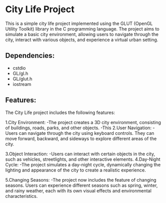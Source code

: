 # City Life Project
This is a simple city life project implemented using the GLUT (OpenGL Utility Toolkit) library in the C programming language. The project aims to simulate a basic city environment, allowing users to navigate through the city, interact with various objects, and experience a virtual urban setting.

## Dependencies:
- cstdio
- GL/gl.h
- GL/glut.h
- iostream


## Features:
The City Life project includes the following features:

1.City Environment:
-The project creates a 3D city environment, consisting of buildings, roads, parks, and other objects.
-This
2.User Navigation:
-Users can navigate through the city using keyboard controls. They can move forward, backward, and sideways to explore different areas of the city.

3.Object Interaction:
-Users can interact with certain objects in the city, such as vehicles, streetlights, and other interactive elements.
4.Day-Night Cycle:
-The project simulates a day-night cycle, dynamically changing the lighting and appearance of the city to create a realistic experience.

5.Changing Seasons: 
-The project now includes the feature of changing seasons. Users can experience different seasons such as spring, winter, and rainy weather, each with its own visual effects and environmental characteristics.
